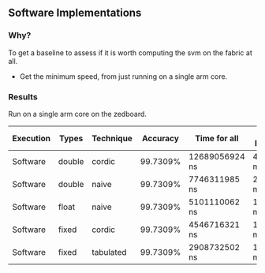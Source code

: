 ## Software Implementations

### Why?
To get a baseline to assess if it is worth computing the svm on the fabric at all.
- Get the minimum speed, from just running on a single arm core. 

### Results

Run on a single arm core on the zedboard.

| Execution | Types  | Technique | Accuracy    | Time for all   | Per Image   |
|-----------|--------|-----------|-------------|----------------|-------------|
| Software  | double | cordic    | $99.7309\%$ | 12689056924 ns | 4.8785 ms   |
| Software  | double | naive     | $99.7309\%$ |  7746311985 ns | 2.9782 ms   |
| Software  | float  | naive     | $99.7309\%$ |  5101110062 ns | 1.9612 ms   |
| Software  | fixed  | cordic    | $99.7309\%$ |  4546716321 ns | 1.7481 ms   |
| Software  | fixed  | tabulated | $99.7309\%$ |  2908732502 ns | 1.1183 ms   |
